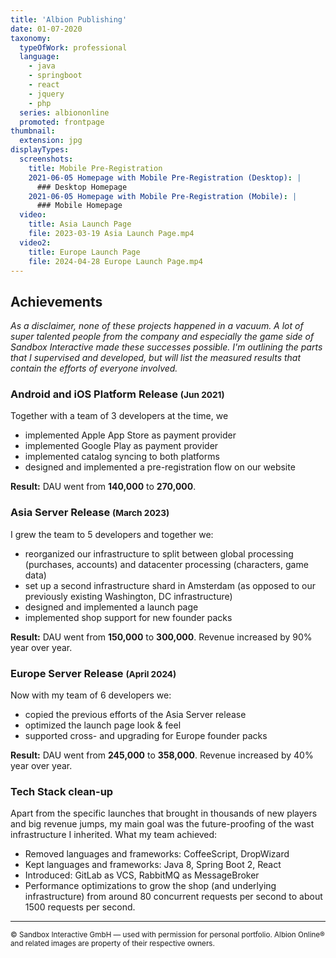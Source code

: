 ```yaml
---
title: 'Albion Publishing'
date: 01-07-2020
taxonomy:
  typeOfWork: professional
  language:
    - java
    - springboot
    - react
    - jquery
    - php
  series: albiononline
  promoted: frontpage
thumbnail:
  extension: jpg
displayTypes:
  screenshots:
    title: Mobile Pre-Registration
    2021-06-05 Homepage with Mobile Pre-Registration (Desktop): |
      ### Desktop Homepage
    2021-06-05 Homepage with Mobile Pre-Registration (Mobile): |
      ### Mobile Homepage
  video:
    title: Asia Launch Page
    file: 2023-03-19 Asia Launch Page.mp4
  video2:
    title: Europe Launch Page
    file: 2024-04-28 Europe Launch Page.mp4
---
```

## Achievements

_As a disclaimer, none of these projects happened in a vacuum. A lot of super talented people from the company and especially the game side of Sandbox Interactive made these successes possible. I'm outlining the parts that I supervised and developed, but will list the measured results that contain the efforts of everyone involved._

### Android and iOS Platform Release <small>(Jun 2021)</small>

Together with a team of 3 developers at the time, we 
- implemented Apple App Store as payment provider
- implemented Google Play as payment provider
- implemented catalog syncing to both platforms
- designed and implemented a pre-registration flow on our website

**Result:** DAU went from **140,000** to **270,000**.

### Asia Server Release <small>(March 2023)</small>

I grew the team to 5 developers and together we:
- reorganized our infrastructure to split between global processing (purchases, accounts) and datacenter processing (characters, game data)
- set up a second infrastructure shard in Amsterdam (as opposed to our previously existing Washington, DC infrastructure)
- designed and implemented a launch page
- implemented shop support for new founder packs

**Result:** DAU went from **150,000** to **300,000**. Revenue increased by 90% year over year.

### Europe Server Release <small>(April 2024)</small>

Now with my team of 6 developers we:
- copied the previous efforts of the Asia Server release
- optimized the launch page look & feel
- supported cross- and upgrading for Europe founder packs

**Result:** DAU went from **245,000** to **358,000**. Revenue increased by 40% year over year.

### Tech Stack clean-up

Apart from the specific launches that brought in thousands of new players and big revenue jumps, my main goal was the future-proofing of the wast infrastructure I inherited. What my team achieved:
- Removed languages and frameworks: CoffeeScript, DropWizard
- Kept languages and frameworks: Java 8, Spring Boot 2, React
- Introduced: GitLab as VCS, RabbitMQ as MessageBroker
- Performance optimizations to grow the shop (and underlying infrastructure) from around 80 concurrent requests per second to about 1500 requests per second.

---
<small>© Sandbox Interactive GmbH — used with permission for personal portfolio.
Albion Online® and related images are property of their respective owners.</small>
